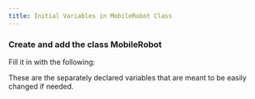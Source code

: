 ```yaml
---
title: Initial Variables in MobileRobot Class
---
```


### Create and add the class MobileRobot 
   Fill it in with the following:  

   These are the separately declared variables that are meant to be easily changed if needed.

<pre><code data-url-index="0" data-snippet="multipleportions" data-portions='[["package","public MobileRobot()"],["/\*\*\n    \* Initializes a GimbalJoint to a random initial position and velocity.","/\*\*\n    \* Creates a cross bar link from the given parameters."]]' id="MobileRobotVariables"></code></pre>

<script src="../snippetautomation/codesnippets.js" sources=Array.of("https://rawgit.com/ihmcrobotics/ihmc-open-robotics-software/master/example-simulations/src/main/java/us/ihmc/exampleSimulations/mobile/MobileRobot.java")></script>